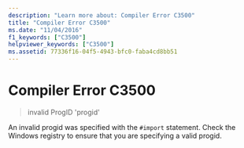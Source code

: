 ```yaml
---
description: "Learn more about: Compiler Error C3500"
title: "Compiler Error C3500"
ms.date: "11/04/2016"
f1_keywords: ["C3500"]
helpviewer_keywords: ["C3500"]
ms.assetid: 77336f16-04f5-4943-bfc0-faba4cd8bb51
---
```

# Compiler Error C3500

> invalid ProgID 'progid'

An invalid progid was specified with the `#import` statement. Check the Windows registry to ensure that you are specifying a valid progid.
